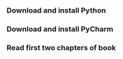 
### Download and install Python

### Download and install PyCharm

### Read first two chapters of book

### 
